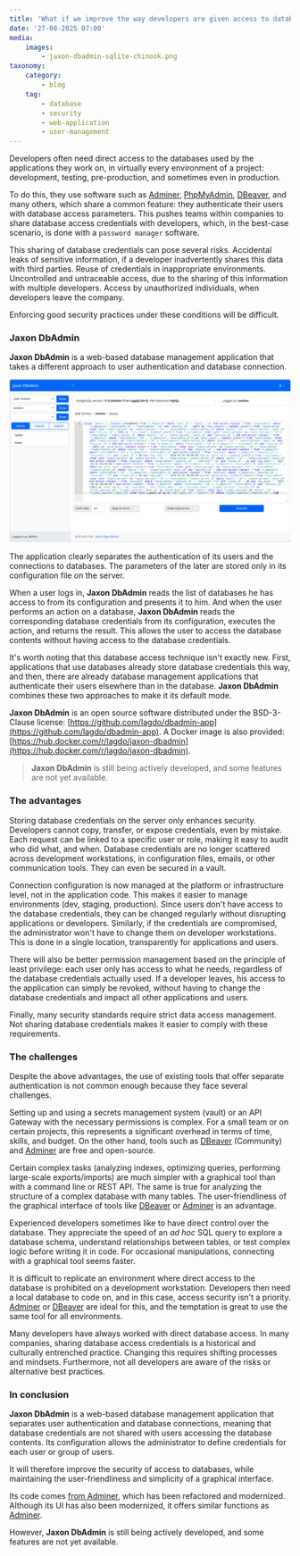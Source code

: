 ```yaml
---
title: 'What if we improve the way developers are given access to databases'
date: '27-08-2025 07:00'
media:
    images:
        - jaxon-dbadmin-sqlite-chinook.png
taxonomy:
    category:
        - blog
    tag:
        - database
        - security
        - web-application
        - user-management
---
```


Developers often need direct access to the databases used by the applications they work on, in virtually every environment of a project: development, testing, pre-production, and sometimes even in production.

To do this, they use software such as [Adminer](https://www.adminer.org/), [PhpMyAdmin](https://www.phpmyadmin.net/), [DBeaver](https://dbeaver.io/), and many others, which share a common feature: they authenticate their users with database access parameters.
This pushes teams within companies to share database access credentials with developers, which, in the best-case scenario, is done with a `password manager` software.

This sharing of database credentials can pose several risks.
Accidental leaks of sensitive information, if a developer inadvertently shares this data with third parties.
Reuse of credentials in inappropriate environments.
Uncontrolled and untraceable access, due to the sharing of this information with multiple developers.
Access by unauthorized individuals, when developers leave the company.

Enforcing good security practices under these conditions will be difficult.

### Jaxon DbAdmin

**Jaxon DbAdmin** is a web-based database management application that takes a different approach to user authentication and database connection.

[![jaxon-dbadmin-pgsql-query](./jaxon-dbadmin-pgsql-query.png)](./jaxon-dbadmin-pgsql-query.png)

The application clearly separates the authentication of its users and the connections to databases. The parameters of the later are stored only in its configuration file on the server.

When a user logs in, **Jaxon DbAdmin** reads the list of databases he has access to from its configuration and presents it to him.
And when the user performs an action on a database, **Jaxon DbAdmin** reads the corresponding database credentials from its configuration, executes the action, and returns the result.
This allows the user to access the database contents without having access to the database credentials.

It's worth noting that this database access technique isn't exactly new.
First, applications that use databases already store database credentials this way, and then, there are already database management applications that authenticate their users elsewhere than in the database.
**Jaxon DbAdmin** combines these two approaches to make it its default mode.

**Jaxon DbAdmin** is an open source software distributed under the BSD-3-Clause license: [https://github.com/lagdo/dbadmin-app](https://github.com/lagdo/dbadmin-app).
A Docker image is also provided: [https://hub.docker.com/r/lagdo/jaxon-dbadmin](https://hub.docker.com/r/lagdo/jaxon-dbadmin).

> **Jaxon DbAdmin** is still being actively developed, and some features are not yet available.

### The advantages

Storing database credentials on the server only enhances security.
Developers cannot copy, transfer, or expose credentials, even by mistake.
Each request can be linked to a specific user or role, making it easy to audit who did what, and when.
Database credentials are no longer scattered across development workstations, in configuration files, emails, or other communication tools. They can even be secured in a vault.

Connection configuration is now managed at the platform or infrastructure level, not in the application code. This makes it easier to manage environments (dev, staging, production).
Since users don't have access to the database credentials, they can be changed regularly without disrupting applications or developers.
Similarly, if the credentials are compromised, the administrator won't have to change them on developer workstations. This is done in a single location, transparently for applications and users.

There will also be better permission management based on the principle of least privilege: each user only has access to what he needs, regardless of the database credentials actually used.
If a developer leaves, his access to the application can simply be revoked, without having to change the database credentials and impact all other applications and users.

Finally, many security standards require strict data access management.
Not sharing database credentials makes it easier to comply with these requirements.

### The challenges

Despite the above advantages, the use of existing tools that offer separate authentication is not common enough because they face several challenges.

Setting up and using a secrets management system (vault) or an API Gateway with the necessary permissions is complex. For a small team or on certain projects, this represents a significant overhead in terms of time, skills, and budget.
On the other hand, tools such as [DBeaver](https://dbeaver.io/) (Community) and [Adminer](https://www.adminer.org/) are free and open-source.

Certain complex tasks (analyzing indexes, optimizing queries, performing large-scale exports/imports) are much simpler with a graphical tool than with a command line or REST API.
The same is true for analyzing the structure of a complex database with many tables.
The user-friendliness of the graphical interface of tools like [DBeaver](https://dbeaver.io/) or [Adminer](https://www.adminer.org/) is an advantage.

Experienced developers sometimes like to have direct control over the database.
They appreciate the speed of an _ad hoc_ SQL query to explore a database schema, understand relationships between tables, or test complex logic before writing it in code.
For occasional manipulations, connecting with a graphical tool seems faster.

It is difficult to replicate an environment where direct access to the database is prohibited on a development workstation.
Developers then need a local database to code on, and in this case, access security isn't a priority.
[Adminer](https://www.adminer.org/) or [DBeaver](https://dbeaver.io/) are ideal for this, and the temptation is great to use the same tool for all environments.

Many developers have always worked with direct database access.
In many companies, sharing database access credentials is a historical and culturally entrenched practice. Changing this requires shifting processes and mindsets.
Furthermore, not all developers are aware of the risks or alternative best practices.

### In conclusion

**Jaxon DbAdmin** is a web-based database management application that separates user authentication and database connections, meaning that database credentials are not shared with users accessing the database contents.
Its configuration allows the administrator to define credentials for each user or group of users.

It will therefore improve the security of access to databases, while maintaining the user-friendliness and simplicity of a graphical interface.

Its code comes [from Adminer](https://github.com/vrana/adminer/), which has been refactored and modernized. Although its UI has also been modernized, it offers similar functions as [Adminer](https://www.adminer.org/).

However, **Jaxon DbAdmin** is still being actively developed, and some features are not yet available.
